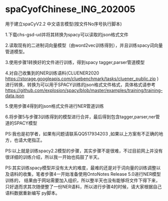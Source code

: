 # spaCyofChinese_ING_202005
用于建立spaCyV2.2 中文语言模型(按文件No序号执行脚本)

1.下载chs-gsd-ud并将其转换为spacy可以读取的json格式文件

2.读取现有的二进制词向量模型（由word2vec训练得到），并且训练spacy词向量管道模型。

3.使用步骤1转换好的文件进行训练，得到spacy tagger,parser管道模型

4.对自己收集到的NER训练语料(CLUENER2020 https://storage.googleapis.com/cluebenchmark/tasks/cluener_public.zip )
  进行转换，转换为可以用于SPACY训练的json格式文件格式，具体格式请参考
  https://github.com/explosion/spacy/blob/master/examples/training/training-data.json

5.使用步骤4得到的json格式文件进行NER管道训练

6.将步骤5与步骤3训练得到的模型进行合并，最后得到包含tagger,parser,ner管道的SPACY模型

PS:我也是初学者，如果有问题请联系QQ517934203 ,如果以上方案有不正确的地方，也请大佬指正。

PS:以上就是训练spacy2.2模型的步骤，其实步骤不是很难，不过目前网上并没有很详细的训练介绍，所以我一开始也捣鼓了半天。

PS:其实训练spacy模型并没有太大的难度，最难的还是对于词向量的训练调整以及语料的收集，笔者步骤4一开始准备使用OntoNotes Release 5.0进行NER模型训练的，
结果由于网站需要加入组织，所以整半天也没有能够将文件下得下来，只好退而求其次随便整了一份NER语料，所以进行步骤4的时候，请大家根据自己语料数据重新编写
py脚本。
